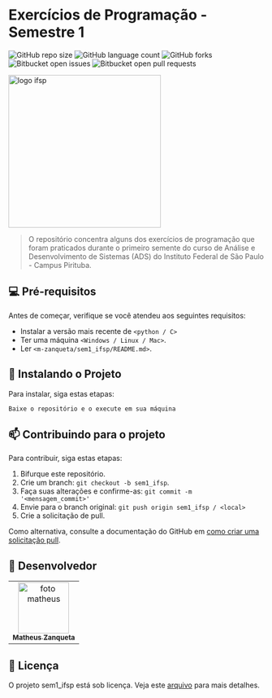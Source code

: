 # Exercícios de Programação - Semestre 1

![GitHub repo size](https://img.shields.io/github/repo-size/m-zanqueta/sem1_ifsp?style=for-the-badge)
![GitHub language count](https://img.shields.io/github/languages/count/m-zanqueta/sem1_ifsp?style=for-the-badge)
![GitHub forks](https://img.shields.io/github/forks/m-zanqueta/sem1_ifsp?style=for-the-badge)
![Bitbucket open issues](https://img.shields.io/bitbucket/issues/m-zanqueta/sem1_ifsp?style=for-the-badge)
![Bitbucket open pull requests](https://img.shields.io/bitbucket/pr-raw/m-zanqueta/sem1_ifsp?style=for-the-badge)


<img src="https://github.com/user-attachments/assets/85ea2fff-961e-4e9b-b746-e4c90633c1b2" width="300px;" alt="logo ifsp"/><br>



> O repositório concentra alguns dos exercícios de programação que foram praticados durante o primeiro semente
> do curso de Análise e Desenvolvimento de Sistemas (ADS) do Instituto Federal de São Paulo - Campus Pirituba.

## 💻 Pré-requisitos

Antes de começar, verifique se você atendeu aos seguintes requisitos:

- Instalar a versão mais recente de `<python / C>`
- Ter uma máquina `<Windows / Linux / Mac>`.
- Ler `<m-zanqueta/sem1_ifsp/README.md>`.

## 🚀 Instalando o Projeto

Para instalar, siga estas etapas:

```
Baixe o repositório e o execute em sua máquina
```

## 📫 Contribuindo para o projeto

Para contribuir, siga estas etapas:

1. Bifurque este repositório.
2. Crie um branch: `git checkout -b sem1_ifsp`.
3. Faça suas alterações e confirme-as: `git commit -m '<mensagem_commit>'`
4. Envie para o branch original: `git push origin sem1_ifsp / <local>`
5. Crie a solicitação de pull.

Como alternativa, consulte a documentação do GitHub em [como criar uma solicitação pull](https://help.github.com/en/github/collaborating-with-issues-and-pull-requests/creating-a-pull-request).

## 🤝 Desenvolvedor

<table>
  <tr>
    <td align="center">
      <a href="https://github.com/m-zanqueta" title="link matheus">
        <img src="https://avatars.githubusercontent.com/u/164265012?v=4" width="100px;" alt="foto matheus"/><br>
        <sub>
          <b>Matheus Zanqueta</b>
        </sub>
      </a>
    </td>
  </tr>
</table>


## 📝 Licença

O projeto sem1_ifsp está sob licença. Veja este [arquivo](LICENSE.md) para mais detalhes. 
